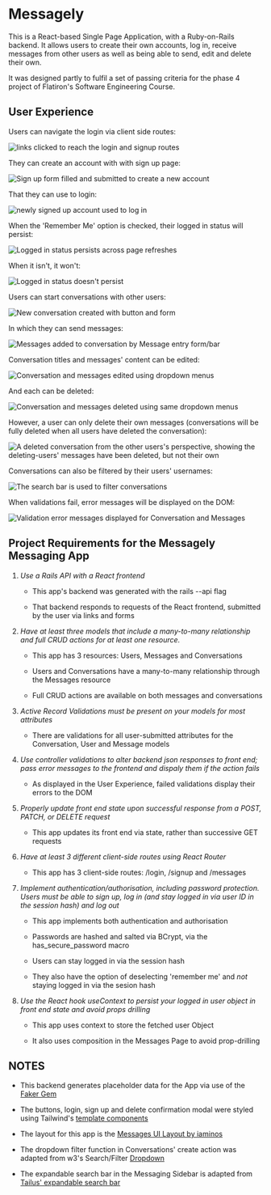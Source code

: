 <!-- @format -->

# Messagely

This is a React-based Single Page Application, with a Ruby-on-Rails backend. It allows users to create their own accounts, log in, receive messages from other users as well as being able to send, edit and delete their own.

It was designed partly to fulfil a set of passing criteria for the phase 4 project of Flatiron's Software Engineering Course.

## User Experience

Users can navigate the login via client side routes:

![links clicked to reach the login and signup routes](./gifs/client-side-routing.gif)

They can create an account with with sign up page:

![Sign up form filled and submitted to create a new account](./gifs/sign-up.gif)

That they can use to login:

![newly signed up account used to log in](./gifs/login.gif)

When the 'Remember Me' option is checked, their logged in status will persist:

![Logged in status persists across page refreshes](./gifs/remember-me-checked.gif)

When it isn't, it won't:

![Logged in status doesn't persist](./gifs/remember-me-unchecked.gif)

Users can start conversations with other users:

![New conversation created with button and form](./gifs/starting-a-new-conversations.gif)

In which they can send messages:

![Messages added to conversation by Message entry form/bar](./gifs/sending-messages.gif)

Conversation titles and messages' content can be edited:

![Conversation and messages edited using dropdown menus](./gifs/editing-conversations-and-messages.gif)

And each can be deleted:

![Conversation and messages deleted using same dropdown menus](./gifs/deleting-conversations-and-messages.gif)

However, a user can only delete their own messages (conversations will be fully deleted when all users have deleted the conversation):

![A deleted conversation from the other users's perspective, showing the deleting-users' messages have been deleted, but not their own](./gifs/showing-users-can-only-delete-their-own-messages.gif)

Conversations can also be filtered by their users' usernames:

![The search bar is used to filter conversations](./gifs/filter-conversations.gif)

When validations fail, error messages will be displayed on the DOM:

![Validation error messages displayed for Conversation and Messages](./gifs/displaying-errors-to-the-dom.gif)

## Project Requirements for the Messagely Messaging App

1. _Use a Rails API with a React frontend_

   - This app's backend was generated with the rails --api flag

   - That backend responds to requests of the React frontend, submitted by the user via links and forms

2. _Have at least three models that include a many-to-many relationship and full CRUD actions for at least one resource._

   - This app has 3 resources: Users, Messages and Conversations

   - Users and Conversations have a many-to-many relationship through the Messages resource

   - Full CRUD actions are available on both messages and conversations

3. _Active Record Validations must be present on your models for most attributes_

   - There are validations for all user-submitted attributes for the Conversation, User and Message models

4. _Use controller validations to alter backend json responses to front end; pass error messages to the frontend and dispaly them if the action fails_

   - As displayed in the User Experience, failed validations display their errors to the DOM

5. _Properly update front end state upon successful response from a POST, PATCH, or DELETE request_

   - This app updates its front end via state, rather than successive GET requests

6. _Have at least 3 different client-side routes using React Router_

   - This app has 3 client-side routes: /login, /signup and /messages

7. _Implement authentication/authorisation, including password protection. Users must be able to sign up, log in (and stay logged in via user ID in the session hash) and log out_

   - This app implements both authentication and authorisation

   - Passwords are hashed and salted via BCrypt, via the has_secure_password macro

   - Users can stay logged in via the session hash

   - They also have the option of deselecting 'remember me' and _not_ staying logged in via the sesion hash

8. _Use the React hook useContext to persist your logged in user object in front end state and avoid props drilling_

   - This app uses context to store the fetched user Object

   - It also uses composition in the Messages Page to avoid prop-drilling

## NOTES

- This backend generates placeholder data for the App via use of the [Faker Gem](https://github.com/faker-ruby/faker)

- The buttons, login, sign up and delete confirmation modal were styled using Tailwind's [template components](https://tailwindui.com/components)

- The layout for this app is the [Messages UI Layout by iaminos](https://tailwindcomponents.com/component/messages-ui-layout)

- The dropdown filter function in Conversations' create action was adapted from w3's Search/Filter [Dropdown](https://www.w3schools.com/howto/howto_js_filter_dropdown.asp)

- The expandable search bar in the Messaging Sidebar is adapted from [Tailus' expandable search bar](https://play.tailwindcss.com/sbm4jEWJoA)

